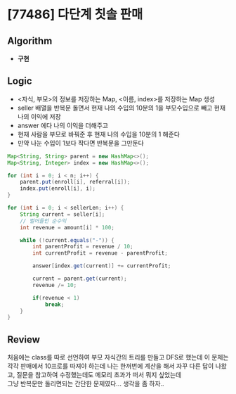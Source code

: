 # [77486] 다단계 칫솔 판매
## Algorithm
- **구현**

## Logic
- <자식, 부모>의 정보를 저장하는 Map, <이름, index>를 저장하는 Map 생성
- seller 배열을 반복문 돌면서 현재 나의 수입의 10분의 1을 부모수입으로 빼고 현재 나의 이익에 저장
- answer 에다 나의 이익을 더해주고
- 현재 사람을 부모로 바꿔준 후 현재 나의 수입을 10분의 1 해준다
- 만약 나눈 수입이 1보다 작다면 반복문을 그만둔다

```java
Map<String, String> parent = new HashMap<>();
Map<String, Integer> index = new HashMap<>();

for (int i = 0; i < n; i++) {
    parent.put(enroll[i], referral[i]);
    index.put(enroll[i], i);
}

for (int i = 0; i < sellerLen; i++) {
    String current = seller[i];
    // 벌어들인 순수익
    int revenue = amount[i] * 100;

    while (!current.equals("-")) {
        int parentProfit = revenue / 10;
        int currentProfit = revenue - parentProfit;

        answer[index.get(current)] += currentProfit;

        current = parent.get(current);
        revenue /= 10;

        if(revenue < 1)
            break;
    }
}
```

## Review
처음에는 class를 따로 선언하여 부모 자식간의 트리를 만들고 DFS로 했는데 이 문제는 각각 판매에서 10프로를 따져야 하는데
나는 한꺼번에 계산을 해서 자꾸 다른 답이 나왔고, 질문을 참고하여 수정했는데도 메모리 초과가 떠서 뭐지 싶었는데  
그냥 반복문만 돌리면되는 간단한 문제였다... 생각을 좀 하자..
